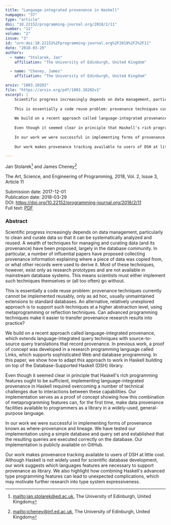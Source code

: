 ```yaml
---
title: "Language-integrated provenance in Haskell"
numpages: "37"
type: "article"
doi: "10.22152/programming-journal.org/2018/2/11"
number: "11"
volume: "2"
issue: "3"
id: "urn:doi:10.22152%2Fprogramming-journal.org%2F2018%2F2%2F11"
date: "2018-03-29"
authors: 
  - name: "Stolarek, Jan"
    affiliation: "The University of Edinburgh, United Kingdom"

  - name: "Cheney, James"
    affiliation: "The University of Edinburgh, United Kingdom"

arxiv: "1803.10202"
file: "https://arxiv.org/pdf/1803.10202v1"
excerpt: |
    Scientific progress increasingly depends on data management, particularly to clean and curate data so that it can be systematically analyzed and reused.  A wealth of techniques for managing and curating data (and its provenance) have been proposed, largely in the database community.  In particular, a number of influential papers have proposed collecting provenance information explaining where a piece of data was copied from, or what other records were used to derive it.  Most of these techniques, however, exist only as research prototypes and are not available in mainstream database systems.  This means scientists must either implement such techniques themselves or (all too often) go without.
    
    This is essentially a code reuse problem: provenance techniques currently cannot be implemented reusably, only as ad hoc, usually unmaintained extensions to standard databases.  An alternative, relatively unexplored approach is to support such techniques at a higher abstraction level, using metaprogramming or reflection techniques.  Can advanced programming techniques make it easier to transfer provenance research results into practice?
    
    We build on a recent approach called language-integrated provenance, which extends language-integrated query techniques with source-to-source query translations that record provenance.  In previous work, a proof of concept was developed in a research programming language called Links, which supports sophisticated Web and database programming.  In this paper, we show how to adapt this approach to work in Haskell building on top of the Database-Supported Haskell (DSH) library.
    
    Even though it seemed clear in principle that Haskell's rich programming features ought to be sufficient, implementing language-integrated provenance in Haskell required overcoming a number of technical challenges due to interactions between these capabilities.  Our implementation serves as a proof of concept showing how this combination of metaprogramming features can, for the first time, make data provenance facilities available to programmers as a library in a widely-used, general-purpose language.
    
    In our work we were successful in implementing forms of provenance known as where-provenance and lineage.  We have tested our implementation using a simple database and query set and established that the resulting queries are executed correctly on the database.  Our implementation is publicly available on GitHub.
    
    Our work makes provenance tracking available to users of DSH at little cost. Although Haskell is not widely used for scientific database development, our work suggests which languages features are necessary to support provenance as library. We also highlight how combining Haskell's advanced type programming features can lead to unexpected complications, which may motivate further research into type system expressiveness.

---
```

Jan Stolarek[^1] and James Cheney[^2]

The Art, Science, and Engineering of Programming, 2018, Vol. 2, Issue 3, Article 11

Submission date: 2017-12-01  
Publication date: 2018-03-29  
DOI: <https://doi.org/10.22152/programming-journal.org/2018/2/11>  
Full text: [PDF](https://arxiv.org/pdf/1803.10202v1)  


### Abstract

Scientific progress increasingly depends on data management, particularly to clean and curate data so that it can be systematically analyzed and reused.  A wealth of techniques for managing and curating data (and its provenance) have been proposed, largely in the database community.  In particular, a number of influential papers have proposed collecting provenance information explaining where a piece of data was copied from, or what other records were used to derive it.  Most of these techniques, however, exist only as research prototypes and are not available in mainstream database systems.  This means scientists must either implement such techniques themselves or (all too often) go without.

This is essentially a code reuse problem: provenance techniques currently cannot be implemented reusably, only as ad hoc, usually unmaintained extensions to standard databases.  An alternative, relatively unexplored approach is to support such techniques at a higher abstraction level, using metaprogramming or reflection techniques.  Can advanced programming techniques make it easier to transfer provenance research results into practice?

We build on a recent approach called language-integrated provenance, which extends language-integrated query techniques with source-to-source query translations that record provenance.  In previous work, a proof of concept was developed in a research programming language called Links, which supports sophisticated Web and database programming.  In this paper, we show how to adapt this approach to work in Haskell building on top of the Database-Supported Haskell (DSH) library.

Even though it seemed clear in principle that Haskell's rich programming features ought to be sufficient, implementing language-integrated provenance in Haskell required overcoming a number of technical challenges due to interactions between these capabilities.  Our implementation serves as a proof of concept showing how this combination of metaprogramming features can, for the first time, make data provenance facilities available to programmers as a library in a widely-used, general-purpose language.

In our work we were successful in implementing forms of provenance known as where-provenance and lineage.  We have tested our implementation using a simple database and query set and established that the resulting queries are executed correctly on the database.  Our implementation is publicly available on GitHub.

Our work makes provenance tracking available to users of DSH at little cost. Although Haskell is not widely used for scientific database development, our work suggests which languages features are necessary to support provenance as library. We also highlight how combining Haskell's advanced type programming features can lead to unexpected complications, which may motivate further research into type system expressiveness.


[^1]: <mailto:jan.stolarek@ed.ac.uk>, The University of Edinburgh, United Kingdom

[^2]: <mailto:jcheney@inf.ed.ac.uk>, The University of Edinburgh, United Kingdom

